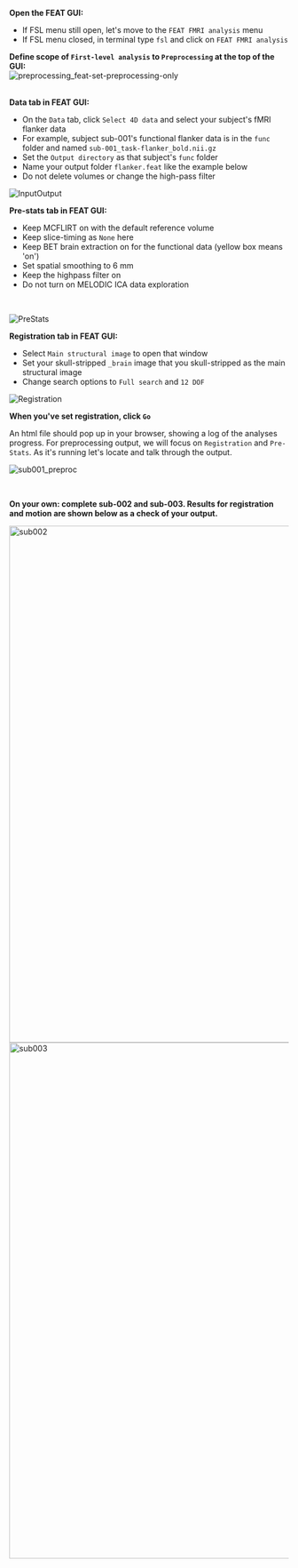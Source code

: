 

**Open the FEAT GUI:**<br/>
*  If FSL menu still open, let's move to the `FEAT FMRI analysis` menu
*  If FSL menu closed, in terminal type `fsl` and click on `FEAT FMRI analysis`


**Define scope of `First-level analysis` to `Preprocessing` at the top of the GUI:**
<br/> 
![preprocessing_feat-set-preprocessing-only](https://github.com/mwvoss/PSY4025_FA23/assets/24663988/309dafec-e7dc-4ff5-99f8-2250e61a3b7e)
<br/>
<br/>

**Data tab in FEAT GUI:**<br/>
*  On the `Data` tab, click `Select 4D data` and select your subject's fMRI flanker data
*  For example, subject sub-001's functional flanker data is in the `func` folder and named `sub-001_task-flanker_bold.nii.gz`
*  Set the `Output directory` as that subject's `func` folder
*  Name your output folder `flanker.feat` like the example below
*  Do not delete volumes or change the high-pass filter <br/>

![InputOutput](https://github.com/mwvoss/PSY4025_FA23/assets/24663988/e1589a1e-d2c6-4b78-9574-11ce9e980d97)


**Pre-stats tab in FEAT GUI:**<br/>
*  Keep MCFLIRT on with the default reference volume
*  Keep slice-timing as `None` here
*  Keep BET brain extraction on for the functional data (yellow box means 'on')
*  Set spatial smoothing to 6 mm
*  Keep the highpass filter on 
*  Do not turn on MELODIC ICA data exploration
<br/>

![PreStats](https://github.com/mwvoss/PSY4025_FA23/assets/24663988/53de9dd7-3b9c-4242-bd3c-85f8f704760a)



**Registration tab in FEAT GUI:**<br/>
*  Select `Main structural image` to open that window
*  Set your skull-stripped `_brain` image that you skull-stripped as the main structural image
*  Change search options to `Full search` and `12 DOF` <br/>

![Registration](https://github.com/mwvoss/PSY4025_FA23/assets/24663988/830efd78-6083-461b-bb4a-e9dbbaf91084)


**When you've set registration, click `Go`** <br/>

An html file should pop up in your browser, showing a log of the analyses progress. For preprocessing output, we will focus on `Registration` and `Pre-Stats`. As it's running let's locate and talk through the output.  <br/>

![sub001_preproc](https://github.com/mwvoss/PSY4025_FA23/assets/24663988/3acb5253-d7d8-42f9-a840-872ef54c8935)


<br/>

**On your own: complete sub-002 and sub-003. Results for registration and motion are shown below as a check of your output.**<br/>

<img width="930" alt="sub002" src="https://github.com/mwvoss/PSY4025_FA23/assets/24663988/1264adb2-645b-48a4-b5c7-e70cc1af419c">

<br/>
<img width="929" alt="sub003" src="https://github.com/mwvoss/PSY4025_FA23/assets/24663988/603157fb-b521-4b82-81d6-7e4d6b55551d">


<br/>
